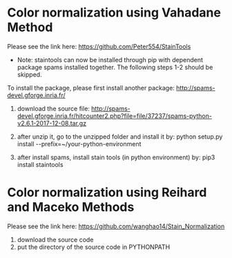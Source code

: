 # Color normalization using Vahadane Method

Please see the link here:
https://github.com/Peter554/StainTools

- Note: staintools can now be installed through pip with dependent package spams installed together.
        The following steps 1-2 should be skipped.

To install the package, please first install another package: http://spams-devel.gforge.inria.fr/

1. download the source file: 
   http://spams-devel.gforge.inria.fr/hitcounter2.php?file=file/37237/spams-python-v2.6.1-2017-12-08.tar.gz

2. after unzip it, go to the unzipped folder and install it by:
python setup.py install --prefix=~/your-python-environment

3. after install spams, install stain tools (in python environment) by: pip3 install staintools

# Color normalization using Reihard and Maceko Methods

Please see the link here:
https://github.com/wanghao14/Stain_Normalization

1. download the source code
2. put the directory of the source code in PYTHONPATH

